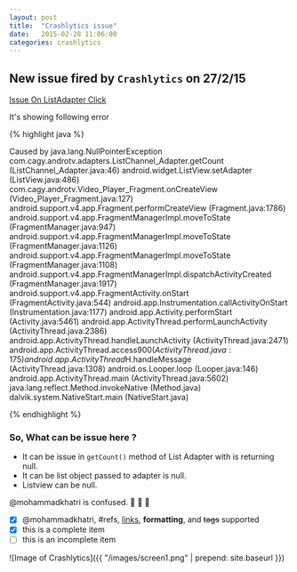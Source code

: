 ```yaml
---
layout: post
title:  "Crashlytics issue"
date:   2015-02-28 11:06:00
categories: crashlytics
---
```

## New issue fired by `Crashlytics` on 27/2/15 

[Issue On ListAdapter Click][1]

It's showing following error

{% highlight java %}

Caused by java.lang.NullPointerException
com.cagy.androtv.adapters.ListChannel_Adapter.getCount (ListChannel_Adapter.java:46)
android.widget.ListView.setAdapter (ListView.java:486)
com.cagy.androtv.Video_Player_Fragment.onCreateView (Video_Player_Fragment.java:127)
android.support.v4.app.Fragment.performCreateView (Fragment.java:1786)
android.support.v4.app.FragmentManagerImpl.moveToState (FragmentManager.java:947)
android.support.v4.app.FragmentManagerImpl.moveToState (FragmentManager.java:1126)
android.support.v4.app.FragmentManagerImpl.moveToState (FragmentManager.java:1108)
android.support.v4.app.FragmentManagerImpl.dispatchActivityCreated (FragmentManager.java:1917)
android.support.v4.app.FragmentActivity.onStart (FragmentActivity.java:544)
android.app.Instrumentation.callActivityOnStart (Instrumentation.java:1177)
android.app.Activity.performStart (Activity.java:5461)
android.app.ActivityThread.performLaunchActivity (ActivityThread.java:2386)
android.app.ActivityThread.handleLaunchActivity (ActivityThread.java:2471)
android.app.ActivityThread.access$900 (ActivityThread.java:175)
android.app.ActivityThread$H.handleMessage (ActivityThread.java:1308)
android.os.Looper.loop (Looper.java:146)
android.app.ActivityThread.main (ActivityThread.java:5602)
java.lang.reflect.Method.invokeNative (Method.java)
dalvik.system.NativeStart.main (NativeStart.java)

{% endhighlight %}

### So, What can be issue here ?
- It can be issue in `getCount()` method of List Adapter with is returning null.
- It can be list object passed to adapter is null.
- Listview can be null.

@mohammadkhatri is confused. :raising_hand: :raising_hand: :raising_hand: 

- [x] @mohammadkhatri, #refs, [links](), **formatting**, and <del>tags</del> supported
- [x] this is a complete item
- [ ] this is an incomplete item

![Image of Crashlytics]({{ "/images/screen1.png" | prepend: site.baseurl }})

[1]: https://fabric.io/blackid/android/apps/com.cagy.androtv/issues/54f090c67d7854d7c9933bf8
